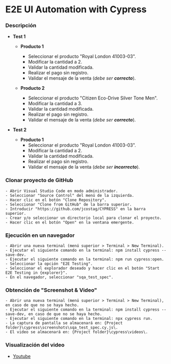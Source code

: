 # E2E UI Automation with Cypress

### Descripción

+ **Test 1**
    - **Producto  1**
        - Seleccionar el producto "Royal London 41003-03".
        - Modificar la cantidad a 2.
        - Validar la cantidad modificada.
        - Realizar el pago sin registro.
        - Validar el mensaje de la venta (_debe ser **correcto**_).

    - **Producto  2**
        - Seleccionar el producto "Citizen Eco-Drive Silver Tone Men".
        - Modificar la cantidad a 3.
        - Validar la cantidad modificada.
        - Realizar el pago sin registro.
        - Validar el mensaje de la venta (_debe ser **correcto**_).

+ **Test 2**

   - **Producto  1**
        - Seleccionar el producto "Royal London 41003-03".
        - Modificar la cantidad a 2.
        - Validar la cantidad modificada.
        - Realizar el pago sin registro.
        - Validar el mensaje de la venta (_debe ser **incorrecto**_).

### Clonar proyecto de GitHub
    - Abrir Visual Studio Code en modo administrador.
    - Seleccionar "Source Control" del menú de la izquierda.
    - Hacer clic en el botón "Clone Repository".
    - Seleccionar "Clone from GitHub" de la barra superior.
    - Introducir "https://github.com/jcostag/CYPRESS" en la barra superior.
    - Crear y/o seleccionar un directorio local para clonar el proyecto.
    - Hacer clic en el botón "Open" en la ventana emergente.

### Ejecución en un navegador
    - Abrir una nueva terminal (menú superior > Terminal > New Terminal).
    - Ejecutar el siguiente comando en la terminal: npm install cypress --save-dev.
    - Ejecutar el siguiente comando en la terminal: npm run cypress:open.
    - Seleccionar la opción "E2E Testing".
    - Seleccionar el explorador deseado y hacer clic en el botón "Start E2E Testing in {explorer}".
    - En el navegador, seleccionar "sqa_test_spec".

### Obtención de "Screenshot & Video"
    - Abrir una nueva terminal (menú superior > Terminal > New Terminal), en caso de que no se haya hecho.
    - Ejecutar el siguiente comando en la terminal: npm install cypress --save-dev, en caso de que no se haya hecho.
    - Ejecutar el siguiente comando en la terminal: npx cypress run.
    - La captura de pantalla se almacenará en: {Project folder}\cypress\screenshots\sqa_test_spec.cy.js\.
    - El video se almacenará en: {Project folder}\cypress\videos\.

### Visualización del video
+ [Youtube](https://youtu.be/A9muB61i60c)
